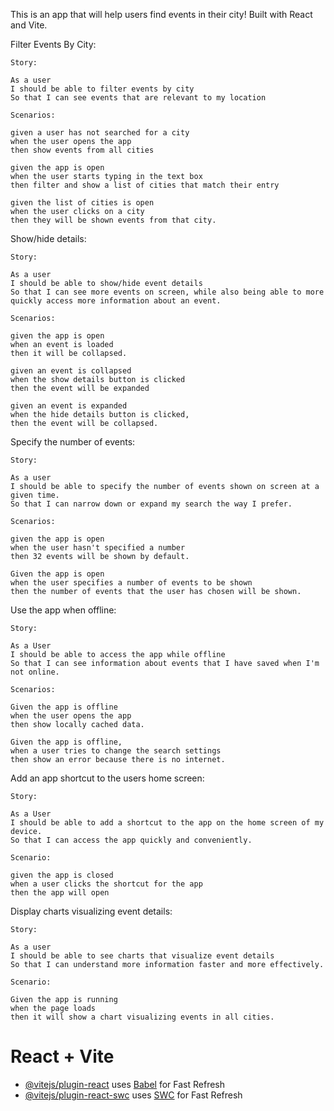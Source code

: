 This is an app that will help users find events in their city!
Built with React and Vite.

Filter Events By City:

    Story:

    As a user
    I should be able to filter events by city
    So that I can see events that are relevant to my location

    Scenarios:

    given a user has not searched for a city
    when the user opens the app
    then show events from all cities

    given the app is open
    when the user starts typing in the text box
    then filter and show a list of cities that match their entry

    given the list of cities is open
    when the user clicks on a city
    then they will be shown events from that city.

Show/hide details:

    Story:

    As a user
    I should be able to show/hide event details
    So that I can see more events on screen, while also being able to more quickly access more information about an event.

    Scenarios:

    given the app is open
    when an event is loaded
    then it will be collapsed.

    given an event is collapsed
    when the show details button is clicked
    then the event will be expanded

    given an event is expanded
    when the hide details button is clicked,
    then the event will be collapsed.

Specify the number of events:

    Story:

    As a user
    I should be able to specify the number of events shown on screen at a given time.
    So that I can narrow down or expand my search the way I prefer.

    Scenarios:

    given the app is open
    when the user hasn't specified a number
    then 32 events will be shown by default.

    Given the app is open
    when the user specifies a number of events to be shown
    then the number of events that the user has chosen will be shown.

Use the app when offline:

    Story:

    As a User
    I should be able to access the app while offline
    So that I can see information about events that I have saved when I'm not online.

    Scenarios:

    Given the app is offline
    when the user opens the app
    then show locally cached data.

    Given the app is offline,
    when a user tries to change the search settings
    then show an error because there is no internet.

Add an app shortcut to the users home screen:

    Story:

    As a User
    I should be able to add a shortcut to the app on the home screen of my device.
    So that I can access the app quickly and conveniently.

    Scenario:

    given the app is closed
    when a user clicks the shortcut for the app
    then the app will open

Display charts visualizing event details:

    Story:

    As a user
    I should be able to see charts that visualize event details
    So that I can understand more information faster and more effectively.

    Scenario:

    Given the app is running
    when the page loads
    then it will show a chart visualizing events in all cities.

# React + Vite

-   [@vitejs/plugin-react](https://github.com/vitejs/vite-plugin-react/blob/main/packages/plugin-react/README.md) uses [Babel](https://babeljs.io/) for Fast Refresh
-   [@vitejs/plugin-react-swc](https://github.com/vitejs/vite-plugin-react-swc) uses [SWC](https://swc.rs/) for Fast Refresh

